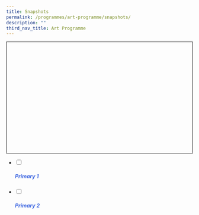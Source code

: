 ```yaml
---
title: Snapshots
permalink: /programmes/art-programme/snapshots/
description: ""
third_nav_title: Art Programme
---
```

<div style="border:1px solid black;;height:300px;overflow-y:hidden;overflow-x:scroll;">
<p style="width:550%;">
 
</p>
</div>

<ul class="jekyllcodex_accordion">

<li>
<input href="#1" data-parent="#Primary1" data-toggle="collapse" type="checkbox" id="accordion1">
<label for="accordion1"><h5 style="color:RoyalBlue">Primary 1</h5></label>
<div id="1" class="accordion-body collapse">

</div>
</li>

<li>
<input type="checkbox" id="accordion2">
<label for="accordion2"><h5 style="color:RoyalBlue">Primary 2</h5></label>
<div>
</div></li></ul>